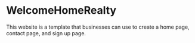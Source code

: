 # WelcomeHomeRealty
This website is a template that businesses can use to create a home page, contact page, and sign up page.

